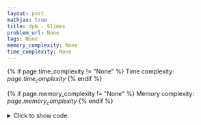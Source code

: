 ```yaml
---
layout: post
mathjax: true
title: dpN - Slimes
problem_url: None
tags: None
memory_complexity: None
time_complexity: None
---
```




{% if page.time_complexity != "None" %}
Time complexity: ${{ page.time_complexity }}$
{% endif %}

{% if page.memory_complexity != "None" %}
Memory complexity: ${{ page.memory_complexity }}$
{% endif %}

<details>
<summary>
<p style="display:inline">Click to show code.</p>
</summary>
```cpp
{% raw %}
using namespace std;
using ll = long long;
const int NMAX = 4e2 + 11;
int n, a[NMAX];
ll acc[NMAX];
ll dp[NMAX][NMAX];
inline ll sum(int l, int r) { return acc[r] - (l > 0 ? acc[l - 1] : 0); }
ll solve(void)
{
    for (int l = n - 1; l >= 0; --l)
    {
        for (int r = l; r < n; ++r)
        {
            if (l == r)
                dp[l][r] = 0;
            else
            {
                dp[l][r] = LLONG_MAX;
                for (int i = l; i <= r - 1; ++i)
                    dp[l][r] =
                        min(dp[l][r], dp[l][i] + dp[i + 1][r] + sum(l, r));
            }
        }
    }
    return dp[0][n - 1];
}
int main(void)
{
    cin >> n;
    for (int i = 0; i < n; ++i)
    {
        cin >> a[i];
        acc[i] = a[i];
        if (i != 0)
            acc[i] += acc[i - 1];
    }
    cout << solve() << endl;
    return 0;
}

{% endraw %}
```
</details>

